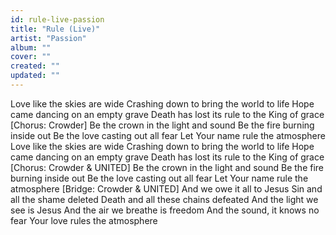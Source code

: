 ```yaml
---
id: rule-live-passion
title: "Rule (Live)"
artist: "Passion"
album: ""
cover: ""
created: ""
updated: ""
---
```


Love like the skies are wide
Crashing down to bring the world to life
Hope came dancing on an empty grave
Death has lost its rule to the King of grace
[Chorus: Crowder]
Be the crown in the light and sound
Be the fire burning inside out
Be the love casting out all fear
Let Your name rule the atmosphere
Love like the skies are wide
Crashing down to bring the world to life
Hope came dancing on an empty grave
Death has lost its rule to the King of grace
[Chorus: Crowder & UNITED]
Be the crown in the light and sound
Be the fire burning inside out
Be the love casting out all fear
Let Your name rule the atmosphere
[Bridge: Crowder & UNITED]
And we owe it all to Jesus
Sin and all the shame deleted
Death and all these chains defeated
And the light we see is Jesus
And the air we breathe is freedom
And the sound, it knows no fear
Your love rules the atmosphere